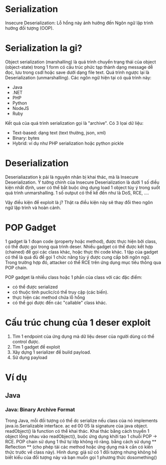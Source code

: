 # Serialization
Insecure Deserialization: Lỗ hổng này ảnh hưởng đến Ngôn ngữ lập trình hướng đối tượng (OOP).
# Serialization la gi?
Object serialization (marshalling) là quá trình chuyển trạng thái của object (object-state) trong 1 form có cấu trúc phức tạp thành dạng message dễ đọc, lưu trong csdl hoặc save dưới dạng file text. Quá trình ngược lại là Deserialization (unmarshalling).
Các ngôn ngữ hiện tại có quá trình này:

* Java
* .NET
* PHP
* Python
* NodeJS
* Ruby

Kết quả của quá trình serialization gọi là "archive". Có 3 lọai dữ liệu:
* Text-based: dạng text (text thường, json, xml)
* Binary: bytes
* Hybrid: ví dụ như PHP serialization hoặc python pickle

# Deserialization
Deserialiazation k pải là nguyên nhân bị khai thác, mà là Insecure Deserialization.
Ý tưởng chính của Insecure Deserialization là dưới 1 số điều kiện nhất định, user có thể bắt buộc ứng dụng load 1 object tùy ý trong suốt quá trình unmarshalling. 1 số output có thể kể đến như là DoS, RCE, ....

Vậy điều kiện để exploit là j? Thật ra điều kiện này sẽ thay đổi theo ngôn ngữ lập trình và hoàn cảnh.

# POP Gadget
1 gadget là 1 đoạn code (property hoặc method), được thực hiện bởi class, có thể được gọi trong quá trình deser. Nhiều gadget có thể được kết hợp (chained) để gọi các class khác, hoặc thực thi code khác. 1 tập của gadget có thể là quá đủ để gọi 1 chức năng tùy ý được cung cấp bởi ngôn ngữ. Trong trường hợp đó, attacker có thể RCE trên ứng dụng mục tiêu thông qua POP chain.

POP gadget là nhiều class hoặc 1 phần của class với các đặc điểm:
* có thể được serialized
* có thuộc tính puclic/có thể truy cập (các biến).
* thực hiện các method chứa lỗ hổng
* có thể gọi được đến các "callable" class khác.

# Cấu trúc chung của 1 deser exploit

1. Tìm 1 endpoint của ứng dụng mà dữ liệu deser của người dùng có thể control được.
2. Tìm 1 gadget để exploit
3. Xây dựng 1 serializer để build payload.
4. Sử dụng payload

# Ví dụ
## Java
### Java: Binary Archive Format
Trong Java, mỗi đối tượng có thể dc serialize nếu class của nó implements java.io.Serializable interface.
ac ed 00 05 là signature của java object.
readObject() là function có thể khai thác.
Khai thác bằng cách truyền 1 object lồng nhau vào readObject(), buộc ứng dụng khởi tạo 1 chuỗi POP -> RCE. 
POP chain  sử dụng 1 thứ tự lớp không rõ ràng. bằng cách sử dụng ** Reflection ** (cho phép tải các method hoặc ứng dụng mà k cần có kiến thức trước về class này). Hình dung:
giả sử có 1 đối tượng nhưng không hề biết kiểu của đối tượng này và bạn muốn gọi 1 phương thức dosomething() 